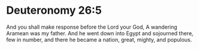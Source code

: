 # Deuteronomy 26:5

And you shall make response before the Lord your God, A wandering Aramean was my father. And he went down into Egypt and sojourned there, few in number, and there he became a nation, great, mighty, and populous.
